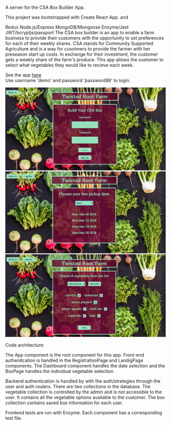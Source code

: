 A server for the CSA Box Builder App.  

This project was bootstrapped with Create React App. and

Redux
Node.js/Express
MongoDB/Mongoose
Enzyme/Jest
JWT/bcryptjs/passport
The CSA box builder is an app to enable a farm business to provide their customers with the opportunity to set preferences for each of their weekly shares. CSA stands for Community Supported Agriculture and is a way for cusotmers to provide the farmer with her preseason start up costs. In exchange for their investment, the customer gets a weekly share of the farm's produce. This app allows the customer to select what vegetables they would like to recieve each week.

See the app [here](https://csa-box-builder.now.sh/)  
Use username 'demo' and password 'password88' to login.



![Login Page](./screen-shots/login.png)
![Dashboard](./screen-shots/dashboard.png)
![Box Page](./screen-shots/adding-items.png)

Code architecture:

The App component is the root component for this app. Front-end authenitcation is handled in the RegistrationPage and LandigPage components. The Dashboard component handles the date selection and the BoxPage handles the individual vegetable selection.

Backend authentication is handled by with the auth/strategies through the user and auth routers. There are two collections in the database. The vegetable collection is controlled by the admin and is not accessible to the user. It contains all the vegetable options available to the customer. The box collection contains saved box information for each user.

Frontend tests are run with Enzyme. Each component has a corresponding test file.
